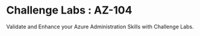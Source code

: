 # Challenge Labs : AZ-104

Validate and Enhance your Azure Administration Skills with Challenge Labs.

